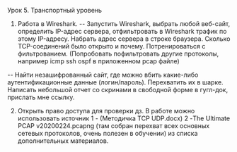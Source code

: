 Урок 5. Транспортный уровень

1. Работа в Wireshark.
-- Запустить Wireshark, выбрать любой веб-сайт, определить IP-адрес сервера, отфильтровать в Wireshark трафик по этому IP-адресу. Набрать адрес сервера в строке браузера. Сколько TCP-соединений было открыто и почему.
Потренироваться с фильтрованием. (Попробовать пофильтровать другие протоколы, например icmp ssh ospf в приложенном pcap файле)

-- Найти незашифрованный сайт, где можно вбить какие-либо аутентификационные данные (логин/пароль). Перехватить их в шарке.
Написать небольшой отчет со скринами в свободной форме в гугл-док, прислать мне ссылку.

2. Открыть право доступа для проверки дз.
В работе можно использовать источник 1 - (Методичка TCP UDP.docx) 2 -The Ultimate PCAP v20200224.pcapng (там собран перехват всех основных сетевых протоколов, очень полезен в обучении) из списка дополнительных материалов.